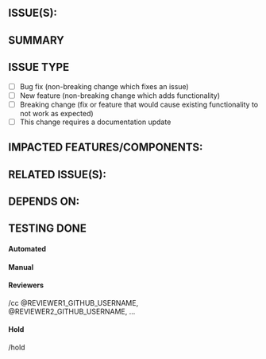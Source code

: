 ## ISSUE(S):
<!--- Links to JIRA tickets -->
<!--- [PMK-XXXX](link.to/PMK-XXXX): Subject of PMK-XXXX -->

## SUMMARY
<!--- Describe the change below -->

<!--- include "Fixes #PMK-XXX" if you have a relevant Jira ticket -->

## ISSUE TYPE
<!--- Please delete options that are not relevant. -->
<!--- This can be updated interactively by clicking check-boxes once the description is posted -->

- [ ] Bug fix (non-breaking change which fixes an issue)
- [ ] New feature (non-breaking change which adds functionality)
- [ ] Breaking change (fix or feature that would cause existing functionality to not work as expected)
- [ ] This change requires a documentation update

## IMPACTED FEATURES/COMPONENTS:
<!--- List of impacted features/components due to this change -->
<!--- delete section if not relevant -->

## RELATED ISSUE(S):
<!--- Links to Related issues/Jira tickets if any -->
<!--- delete section if not relevant -->

## DEPENDS ON:
<!--- Links to related PRs if any -->
<!--- delete section if not relevant -->

## TESTING DONE
#### Automated

#### Manual

#### Reviewers
<!--- Add reviewers by appending their github usernames after "/cc" -->
<!--- delete section if not relevant -->
/cc @REVIEWER1_GITHUB_USERNAME, @REVIEWER2_GITHUB_USERNAME, ...

#### Hold
<!--- delete this section if you do not want to apply hold label in the PR -->
<!--- do-not-merge/hold label gives you power to control when the PR should be automatically merged -->
/hold
